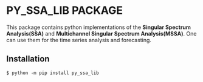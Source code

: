 # PY_SSA_LIB PACKAGE
This package contains python implementations of the  **Singular Spectrum Analysis(SSA)** and **Multichannel Singular Spectrum Analysis(MSSA)**. One can use them for the time series analysis and forecasting.

## Installation
```shell
$ python -m pip install py_ssa_lib
```
